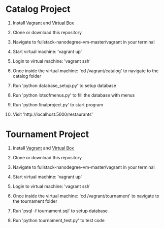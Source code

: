 Catalog Project
=============

1) Install [Vagrant](https://www.vagrantup.com/) and [Virtual Box](https://www.virtualbox.org/)

2) Clone or download this repository

3) Navigate to fullstack-nanodegree-vm-master/vagrant in your terminal

4) Start virtual machine: 'vagrant up'

5) Login to virtual machine: 'vagrant ssh'

6) Once inside the virtual machine: 'cd /vagrant/catalog' to navigate to the catalog folder

7) Run 'python database_setup.py' to setup database

8) Run 'python lotsofmenus.py' to fill the database with menus

9) Run 'python finalproject.py' to start program

10) Visit 'http://localhost:5000/restaurants'

Tournament Project
=============

1) Install [Vagrant](https://www.vagrantup.com/) and [Virtual Box](https://www.virtualbox.org/)

2) Clone or download this repository

3) Navigate to fullstack-nanodegree-vm-master/vagrant in your terminal

4) Start virtual machine: 'vagrant up'

5) Login to virtual machine: 'vagrant ssh'

6) Once inside the virtual machine: 'cd /vagrant/tournament' to navigate to the tournament folder

7) Run 'psql -f tournament.sql' to setup database

8) Run 'python tournament_test.py' to test code